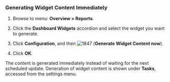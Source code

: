 ### Generating Widget Content Immediately

1.  Browse to menu: **Overview > Reports**.

2.  Click the **Dashboard Widgets** accordion and select the widget you
    want to generate.

3.  Click **Configuration**, and then
    ![1847](../images/1847.png) (**Generate Widget Content now**).

4.  Click **OK**.

The content is generated immediately instead of waiting for the next
scheduled update. Generation of widget content is shown under **Tasks**,
accessed from the settings menu.
